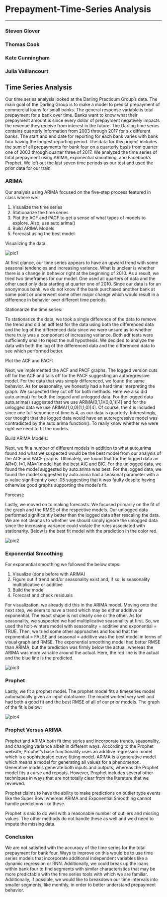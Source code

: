 # Prepayment-Time-Series Analysis
***
### Steven Glover
### Thomas Cook
### Kate Cunningham
### Julia Vaillancourt

## Time Series Analysis
							
Our time series analysis looked at the Darling Practicum Group’s data. The main goal of the Darling Group is to make a model to predict prepayment of commercial loans for small banks. The general response variable is total prepayment for a bank over time. Banks want to know what their prepayment amount is since every dollar of prepayment negatively impacts the revenue they receive from interest in the future. The Darling time series contains quarterly information from 2003 through 2017 for six different banks. The start and end date for reporting for each bank varies with bank four having the longest reporting period. The data for this project includes the sum of all prepayments for bank four on a quarterly basis from quarter one of 2003 through quarter three of 2017. We analyzed the time series of total prepayment using ARIMA, exponential smoothing, and Facebook’s Prophet. We left out the last seven time periods as our test and used the prior data for our train. 
	
### ARIMA
								
Our analysis using ARIMA focused on the five-step process featured in class where we:
	
1.	Visualize the time series
2.	Stationarize the time series
3.	Plot the ACF and PACF to get a sense of what types of models to explore. Also, use auto.arima()
4.	Build ARIMA Models
5.	Forecast using the best model

Visualizing the data:

![pic1](https://user-images.githubusercontent.com/37115533/38164377-9202b4d0-34d1-11e8-9eca-cbb1ae751003.jpg)


At first glance, our time series appears to have an upward trend with some seasonal tendencies and increasing variance. What is unclear is whether there is a change in behavior right at the beginning of 2010. As a result, we tried two timeframes for our model. One used all quarters of data and the other used only data starting at quarter one of 2010. Since our data is for an anonymous bank, we do not know if the bank purchased another bank at some point or underwent some other major change which would result in a difference in behavior over different time periods. 

Stationarize the time series:

To stationarize the data, we took a single difference of the data to remove the trend and did an adf test for the data using both the differenced data and the log of the differenced data since we were unsure as to whether there truly was a component of increasing variance. Both adf tests were sufficiently small to reject the null hypothesis. We decided to analyze the data with both the log of the differenced data and the differenced data to see which performed better. 
	
	
Plot the ACF and PACF:

Next, we implemented the ACF and PACF graphs. The logged version cuts off for the ACF and tails off for the PACF suggesting an autoregressive model. For the data that was simply differenced, we found the same behavior. As for seasonality, we honestly had a hard time interpreting the graph. We suspected they cut off for both methods. Here we also did auto.arima() for both the logged and unlogged data. For the logged data auto.arima() suggested that we use ARIMA(0,1,1)(0,0,1)[4]  and for the unlogged data we use ARIMA(1,0,0)(1,1,0)[4]. Of course, the 4 is included since one full sequence of time is 4, as our data is quarterly. Interestingly, our thought that the logged data would have an autoregressive model was contradicted by the auto.arima function(). To really know whether we were right we need to fit the models.
	
Build ARIMA Models:

Next, we fit a number of different models in addition to what auto.arima found and what we suspected would be the best model from our analysis of the ACF and PACF graphs. Ultimately, we found that for the logged data an AR=0, I=1, MA=1 model had the best AIC and BIC. For the unlogged data, we found the model suggested by auto.arima was best. For the logged data, we found the model suggested by auto.arima had a seasonal parameter with a p-value significantly over .05 suggesting that it was faulty despite having otherwise good graphs supporting the model’s fit. 
	
Forecast:

Lastly, we moved on to making forecasts. We focused primarily on the fit of the graph and the RMSE of the respective models. Our unlogged data performed significantly better than the logged data after rescaling the data. We are not clear as to whether we should simply ignore the unlogged data since the increasing variance could violate the rules associated with stationarity.  Below is the best fit model with the prediction in the color red.  

![pic2](https://user-images.githubusercontent.com/37115533/38164378-93e52e72-34d1-11e8-8fbf-7a17f63db994.jpg)

	
### Exponential Smoothing
							
For exponential smoothing we followed the below steps:
	
1.	Visualize (done before with ARIMA)
2.	Figure out if trend and/or seasonality exist and, if so, is seasonality multiplicative or additive
3.	Build the model
4.	Forecast and check residuals


For visualization, we already did this in the ARIMA model. Moving onto the next step, we seem to have a trend which may be either additive or exponential. The exact shape is not clearly one or the other. As for seasonality, we suspected we had multiplicative seasonality at first. So, we used the holt-winters model with seasonality = additive and exponential = TRUE. Then, we tried some other approaches and found that the exponential = FALSE and seasonal = additive was the best model in terms of visual graph and RMSE. The exponential smoothing model had better RMSE than ARIMA, but the prediction was firmly below the actual, whereas the ARIMA was more variable around the actual. Here, the red line is the actual and the blue line is the predicted. 

![pic3](https://user-images.githubusercontent.com/37115533/38164379-955d23c2-34d1-11e8-8313-6119ee75b34d.png)
	

### Prophet
								
Lastly, we fit a prophet model. The prophet model fits a timeseries model automatically given an input dataframe. The model worked very well and had both a good fit and the best RMSE of all of our prior models. The graph of the fit is below:

![pic4](https://user-images.githubusercontent.com/37115533/38164380-96940d46-34d1-11e8-9d24-bb8696d5c75f.png)


### Prophet Versus ARIMA
							
Prophet and ARIMA both fit time series and incorporate trends, seasonality, and changing variance albeit in different ways. According to the Prophet website, Prophet’s base functionality uses an additive regression model which is a sophisticated curve fitting model. ARIMA is a generative model which means a model for generating all values for a phenomenon. Generative models generate both inputs and outputs, whereas the Prophet model fits a curve and repeats. However, Prophet includes several other techniques in ways that are not totally clear from the literature that we reviewed. 
	
Prophet claims to have the ability to make predictions on outlier type events like the Super Bowl whereas ARIMA and Exponential Smoothing cannot handle predictions like these. 
	
Prophet is said to do well with a reasonable number of outliers and missing values. The other methods do not handle these as well and we’d need to impute the missing data. 
	
### Conclusion
							
We are not satisfied with the accuracy of the time series for the total prepayment for bank four. Ways to improve on this would be to use time series models that incorporate additional independent variables like a dynamic regression or RNN. Additionally, we could break up the loans within bank four to find segments with similar characteristics that may be more predictable with the time series tools with which we are familiar. Additionally, if possible, we would like to breakdown our time intervals into smaller segments, like monthly, in order to better understand prepayment behavior.  

